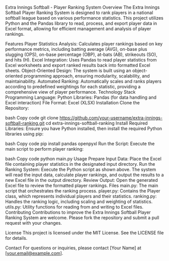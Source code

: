 Extra Innings Softball - Player Ranking System
Overview
The Extra Innings Softball Player Ranking System is designed to rank players in a national softball league based on various performance statistics. This project utilizes Python and the Pandas library to read, process, and export player data in Excel format, allowing for efficient management and analysis of player rankings.

Features
Player Statistics Analysis: Calculates player rankings based on key performance metrics, including batting average (AVG), on-base plus slugging (OPS), on-base percentage (OBP), at-bats (AB), strikeouts (SO), and hits (H).
Excel Integration: Uses Pandas to read player statistics from Excel worksheets and export ranked results back into formatted Excel sheets.
Object-Oriented Design: The system is built using an object-oriented programming approach, ensuring modularity, scalability, and maintainability.
Automated Ranking: Automatically scales and ranks players according to predefined weightings for each statistic, providing a comprehensive view of player performance.
Technology Stack
Programming Language: Python
Libraries: Pandas (for data handling and Excel interaction)
File Format: Excel (XLSX)
Installation
Clone the Repository:

bash
Copy code
git clone https://github.com/your-username/extra-innings-softball-ranking.git
cd extra-innings-softball-ranking
Install Required Libraries: Ensure you have Python installed, then install the required Python libraries using pip:

bash
Copy code
pip install pandas openpyxl
Run the Script: Execute the main script to perform player ranking:

bash
Copy code
python main.py
Usage
Prepare Input Data: Place the Excel file containing player statistics in the designated input directory.
Run the Ranking System: Execute the Python script as shown above. The system will read the input data, calculate player rankings, and output the results to a new Excel file in the output directory.
Review Output: Open the generated Excel file to review the formatted player rankings.
Files
main.py: The main script that orchestrates the ranking process.
player.py: Contains the Player class, which represents individual players and their statistics.
ranking.py: Handles the ranking logic, including scaling and weighting of statistics.
utils.py: Utility functions for reading from and writing to Excel files.
Contributing
Contributions to improve the Extra Innings Softball Player Ranking System are welcome. Please fork the repository and submit a pull request with your changes.

License
This project is licensed under the MIT License. See the LICENSE file for details.

Contact
For questions or inquiries, please contact [Your Name] at [your.email@example.com].
